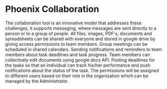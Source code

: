 # Phoenix Collaboration
The collaboration tool is an innovative model that addresses these challenges, it supports messaging, where messages are sent directly to a person or to a group of people. All files, images, PDF's, documents and spreadsheets can be shared with everyone and stored in google drive by giving access permissions to team members. Group meetings can be scheduled in shared calendars. Sending notifications and reminders to team members about task deadlines and task progress. Team members can collectively edit documents using google docs API. Posting deadlines for the tasks so that an individual can track his/her performance and push notifications about the status of the task. The permissions will be assigned to different users based on their role in the organization which can be managed by the Administrator. 
